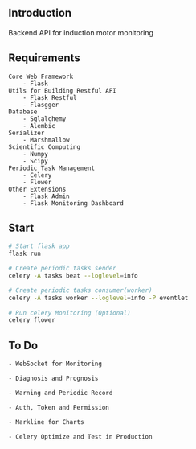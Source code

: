 ## Introduction

Backend API for induction motor monitoring
 
## Requirements

```
Core Web Framework
    - Flask
Utils for Building Restful API 
    - Flask Restful
    - Flasgger 
Database 
    - Sqlalchemy
    - Alembic
Serializer
    - Marshmallow
Scientific Computing
    - Numpy
    - Scipy
Periodic Task Management
    - Celery
    - Flower
Other Extensions
    - Flask Admin
    - Flask Monitoring Dashboard 
```


## Start

```bash
# Start flask app
flask run

# Create periodic tasks sender
celery -A tasks beat --loglevel=info

# Create periodic tasks consumer(worker)
celery -A tasks worker --loglevel=info -P eventlet
 
# Run celery Monitoring (Optional)
celery flower
```

## To Do

```bash
- WebSocket for Monitoring 

- Diagnosis and Prognosis

- Warning and Periodic Record

- Auth, Token and Permission

- Markline for Charts

- Celery Optimize and Test in Production
```



